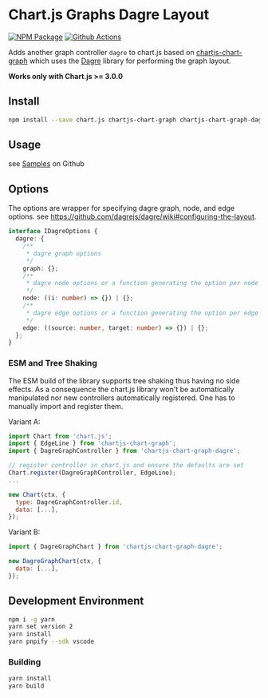 # Chart.js Graphs Dagre Layout

[![NPM Package][npm-image]][npm-url] [![Github Actions][github-actions-image]][github-actions-url]

Adds another graph controller `dagre` to chart.js based on [chartjs-chart-graph](https://github.com/sgratzl/chartjs-chart-graph) which uses the [Dagre](https://github.com/dagrejs/dagre) library for performing the graph layout.

**Works only with Chart.js >= 3.0.0**

## Install

```bash
npm install --save chart.js chartjs-chart-graph chartjs-chart-graph-dagre
```

## Usage

see [Samples](https://github.com/sgratzl/chartjs-chart-graph-dagre/tree/main/samples) on Github

## Options

The options are wrapper for specifying dagre graph, node, and edge options. see https://github.com/dagrejs/dagre/wiki#configuring-the-layout.

```ts
interface IDagreOptions {
  dagre: {
    /**
     * dagre graph options
     */
    graph: {};
    /**
     * dagre node options or a function generating the option per node
     */
    node: ((i: number) => {}) | {};
    /**
     * dagre edge options or a function generating the option per edge
     */
    edge: ((source: number, target: number) => {}) | {};
  };
}
```

### ESM and Tree Shaking

The ESM build of the library supports tree shaking thus having no side effects. As a consequence the chart.js library won't be automatically manipulated nor new controllers automatically registered. One has to manually import and register them.

Variant A:

```js
import Chart from 'chart.js';
import { EdgeLine } from 'chartjs-chart-graph';
import { DagreGraphController } from 'chartjs-chart-graph-dagre';

// register controller in chart.js and ensure the defaults are set
Chart.register(DagreGraphController, EdgeLine);
...

new Chart(ctx, {
  type: DagreGraphController.id,
  data: [...],
});
```

Variant B:

```js
import { DagreGraphChart } from 'chartjs-chart-graph-dagre';

new DagreGraphChart(ctx, {
  data: [...],
});
```

## Development Environment

```sh
npm i -g yarn
yarn set version 2
yarn install
yarn pnpify --sdk vscode
```

### Building

```sh
yarn install
yarn build
```

[npm-image]: https://badge.fury.io/js/chartjs-chart-graph-dagre.svg
[npm-url]: https://npmjs.org/package/chartjs-chart-graph-dagre
[github-actions-image]: https://github.com/sgratzl/chartjs-chart-graph-dagre/workflows/ci/badge.svg
[github-actions-url]: https://github.com/sgratzl/chartjs-chart-graph-dagre/actions
[codepen]: https://img.shields.io/badge/CodePen-open-blue?logo=codepen
